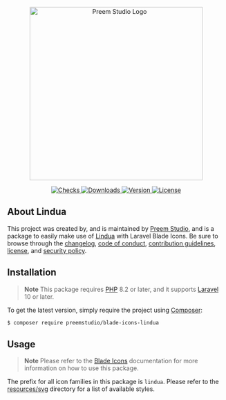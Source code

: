 <p align="center">
    <a href="https://preem.studio" target="_blank">
        <img src="https://raw.githubusercontent.com/PreemStudio/assets/main/logo-text.svg" width="400" alt="Preem Studio Logo" />
    </a>
</p>

<p align="center">
    <a href="https://github.com/PreemStudio/blade-icons-lindua/actions">
        <img src="https://badge.sh/github/check-runs/PreemStudio/blade-icons-lindua" alt="Checks" />
    </a>
    <a href="https://packagist.org/packages/preemstudio/blade-icons-lindua">
        <img src="https://badge.sh/packagist/downloads/PreemStudio/blade-icons-lindua" alt="Downloads" />
    </a>
    <a href="https://packagist.org/packages/preemstudio/blade-icons-lindua">
        <img src="https://badge.sh/packagist/version/PreemStudio/blade-icons-lindua" alt="Version" />
    </a>
    <a href="https://packagist.org/packages/preemstudio/blade-icons-lindua">
        <img src="https://badge.sh/packagist/license/PreemStudio/blade-icons-lindua" alt="License" />
    </a>
</p>

## About Lindua

This project was created by, and is maintained by [Preem Studio](https://github.com/PreemStudio), and is a package to easily make use of [Lindua](https://icomoon.io/icons-lindua.html) with Laravel Blade Icons. Be sure to browse through the [changelog](CHANGELOG.md), [code of conduct](.github/CODE_OF_CONDUCT.md), [contribution guidelines](.github/CONTRIBUTING.md), [license](LICENSE), and [security policy](.github/SECURITY.md).

## Installation

> **Note**
> This package requires [PHP](https://www.php.net/) 8.2 or later, and it supports [Laravel](https://laravel.com/) 10 or later.

To get the latest version, simply require the project using [Composer](https://getcomposer.org/):

```bash
$ composer require preemstudio/blade-icons-lindua
```

## Usage

> **Note**
> Please refer to the [Blade Icons](https://github.com/PreemStudio/blade-icons) documentation for more information on how to use this package.

The prefix for all icon families in this package is `lindua`. Please refer to the [resources/svg](/resources/svg) directory for a list of available styles.
